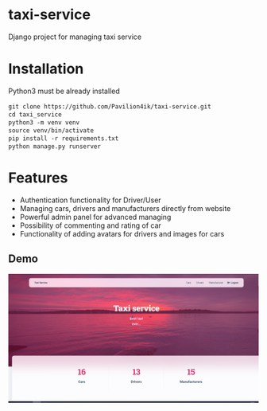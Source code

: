 # taxi-service

Django project for managing taxi service

# Installation

Python3 must be already installed

```shell
git clone https://github.com/Pavilion4ik/taxi-service.git
cd taxi_service
python3 -m venv venv
source venv/bin/activate
pip install -r requirements.txt
python manage.py runserver
```

# Features

* Authentication functionality for Driver/User
* Managing cars, drivers and manufacturers directly from website
* Powerful admin panel for advanced  managing
* Possibility of commenting and rating of car
* Functionality of adding avatars for drivers and images for cars

## Demo
![Website Interface](demo.png)